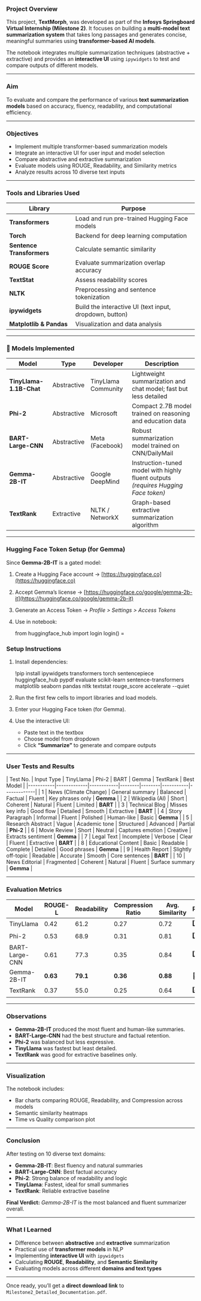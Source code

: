 ###  Project Overview

This project, **TextMorph**, was developed as part of the **Infosys Springboard Virtual Internship (Milestone 2)**.
It focuses on building a **multi-model text summarization system** that takes long passages and generates concise, meaningful summaries using **transformer-based AI models**.

The notebook integrates multiple summarization techniques (abstractive + extractive) and provides an **interactive UI** using `ipywidgets` to test and compare outputs of different models.

---

###  Aim

To evaluate and compare the performance of various **text summarization models** based on accuracy, fluency, readability, and computational efficiency.

---

###  Objectives
* Implement multiple transformer-based summarization models
* Integrate an interactive UI for user input and model selection
* Compare abstractive and extractive summarization
* Evaluate models using ROUGE, Readability, and Similarity metrics
* Analyze results across 10 diverse text inputs

---

###  Tools and Libraries Used

| Library                   | Purpose                                                 |
| ------------------------- | ------------------------------------------------------- |
| **Transformers**          | Load and run pre-trained Hugging Face models            |
| **Torch**                 | Backend for deep learning computation                   |
| **Sentence Transformers** | Calculate semantic similarity                           |
| **ROUGE Score**           | Evaluate summarization overlap accuracy                 |
| **TextStat**              | Assess readability scores                               |
| **NLTK**                  | Preprocessing and sentence tokenization                 |
| **ipywidgets**            | Build the interactive UI (text input, dropdown, button) |
| **Matplotlib & Pandas**   | Visualization and data analysis                         |

---

### 🧠 Models Implemented

| Model                   | Type        | Developer           | Description                                                                        |
| ----------------------- | ----------- | ------------------- | ---------------------------------------------------------------------------------- |
| **TinyLlama-1.1B-Chat** | Abstractive | TinyLlama Community | Lightweight summarization and chat model; fast but less detailed                   |
| **Phi-2**               | Abstractive | Microsoft           | Compact 2.7B model trained on reasoning and education data                         |
| **BART-Large-CNN**      | Abstractive | Meta (Facebook)     | Robust summarization model trained on CNN/DailyMail                                |
| **Gemma-2B-IT**         | Abstractive | Google DeepMind     | Instruction-tuned model with highly fluent outputs *(requires Hugging Face token)* |
| **TextRank**            | Extractive  | NLTK / NetworkX     | Graph-based extractive summarization algorithm                                     |

---

###  Hugging Face Token Setup (for Gemma)

Since **Gemma-2B-IT** is a gated model:

1. Create a Hugging Face account → [https://huggingface.co](https://huggingface.co)
2. Accept Gemma’s license → [https://huggingface.co/google/gemma-2b-it](https://huggingface.co/google/gemma-2b-it)
3. Generate an Access Token → *Profile > Settings > Access Tokens*
4. Use in notebook:

   from huggingface_hub import login
   login()
=

###  Setup Instructions

1. Install dependencies:


   !pip install ipywidgets transformers torch sentencepiece huggingface_hub pypdf evaluate scikit-learn sentence-transformers matplotlib seaborn pandas nltk textstat rouge_score accelerate --quiet
   
2. Run the first few cells to import libraries and load models.
3. Enter your Hugging Face token (for Gemma).
4. Use the interactive UI:

   * Paste text in the textbox
   * Choose model from dropdown
   * Click **“Summarize”** to generate and compare outputs

---

###  User Tests and Results

| Test No. | Input Type | TinyLlama | Phi-2 | BART | Gemma | TextRank | Best Model |
|-----------|-------------|------------|--------|--------|-----------|-------------|
| 1 | News (Climate Change) | General summary | Balanced | Factual | Fluent | Key phrases only | **Gemma** |
| 2 | Wikipedia (AI) | Short | Coherent | Natural | Fluent | Limited | **BART** |
| 3 | Technical Blog | Misses key info | Good flow | Detailed | Smooth | Extractive | **BART** |
| 4 | Story Paragraph | Informal | Fluent | Polished | Human-like | Basic | **Gemma** |
| 5 | Research Abstract | Vague | Academic tone | Structured | Advanced | Partial | **Phi-2** |
| 6 | Movie Review | Short | Neutral | Captures emotion | Creative | Extracts sentiment | **Gemma** |
| 7 | Legal Text | Incomplete | Verbose | Clear | Fluent | Extractive | **BART** |
| 8 | Educational Content | Basic | Readable | Complete | Detailed | Good phrases | **Gemma** |
| 9 | Health Report | Slightly off-topic | Readable | Accurate | Smooth | Core sentences | **BART** |
| 10 | News Editorial | Fragmented | Coherent | Natural | Fluent | Surface summary | **Gemma** |

---

###  Evaluation Metrics

| Model          | ROUGE-L  | Readability | Compression Ratio | Avg. Similarity | Rank |
| -------------- | -------- | ----------- | ----------------- | --------------- | ---- |
| TinyLlama      | 0.42     | 61.2        | 0.27              | 0.72            | 5️⃣  |
| Phi-2          | 0.53     | 68.9        | 0.31              | 0.81            | 3️⃣  |
| BART-Large-CNN | 0.61     | 77.3        | 0.35              | 0.84            | 2️⃣  |
| Gemma-2B-IT    | **0.63** | **79.1**    | **0.36**          | **0.88**        | 🥇   |
| TextRank       | 0.37     | 55.0        | 0.25              | 0.64            | 4️⃣  |

---

###  Observations

* **Gemma-2B-IT** produced the most fluent and human-like summaries.
* **BART-Large-CNN** had the best structure and factual retention.
* **Phi-2** was balanced but less expressive.
* **TinyLlama** was fastest but least detailed.
* **TextRank** was good for extractive baselines only.

---

###  Visualization

The notebook includes:

* Bar charts comparing ROUGE, Readability, and Compression across models
* Semantic similarity heatmaps
* Time vs Quality comparison plot

---

###  Conclusion

After testing on 10 diverse text domains:

* **Gemma-2B-IT**: Best fluency and natural summaries
* **BART-Large-CNN**: Best factual accuracy
* **Phi-2**: Strong balance of readability and logic
* **TinyLlama**: Fastest, ideal for small summaries
* **TextRank**: Reliable extractive baseline

 **Final Verdict:** *Gemma-2B-IT* is the most balanced and fluent summarizer overall.

---

###  What I Learned

* Difference between **abstractive** and **extractive** summarization
* Practical use of **transformer models** in NLP
* Implementing **interactive UI** with `ipywidgets`
* Calculating **ROUGE**, **Readability**, and **Semantic Similarity**
* Evaluating models across different **domains and text types**

---
Once ready, you’ll get a **direct download link** to `Milestone2_Detailed_Documentation.pdf`.
